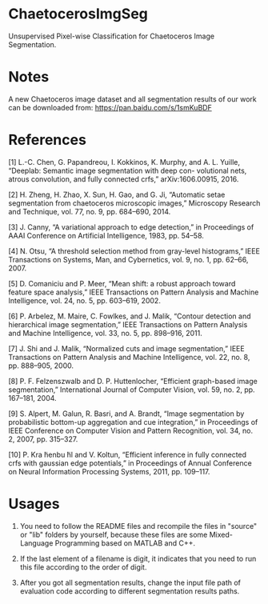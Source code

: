 # ChaetocerosImgSeg
Unsupervised Pixel-wise Classification for Chaetoceros Image Segmentation.

# Notes
A new Chaetoceros image dataset and all segmentation results of our work can be downloaded from: https://pan.baidu.com/s/1smKuBDF

# References
[1] L.-C. Chen, G. Papandreou, I. Kokkinos, K. Murphy, and A. L. Yuille, “Deeplab: Semantic image segmentation with deep con- volutional nets, atrous convolution, and fully connected crfs,” arXiv:1606.00915, 2016.

[2] H. Zheng, H. Zhao, X. Sun, H. Gao, and G. Ji, “Automatic setae segmentation from chaetoceros microscopic images,” Microscopy Research and Technique, vol. 77, no. 9, pp. 684–690, 2014.

[3] J. Canny, “A variational approach to edge detection,” in Proceedings of AAAI Conference on Artificial Intelligence, 1983, pp. 54–58.

[4] N. Otsu, “A threshold selection method from gray-level histograms,” IEEE Transactions on Systems, Man, and Cybernetics, vol. 9, no. 1, pp. 62–66, 2007.

[5] D. Comaniciu and P. Meer, “Mean shift: a robust approach toward feature space analysis,” IEEE Transactions on Pattern Analysis and Machine Intelligence, vol. 24, no. 5, pp. 603–619, 2002.

[6] P. Arbelez, M. Maire, C. Fowlkes, and J. Malik, “Contour detection and hierarchical image segmentation,” IEEE Transactions on Pattern Analysis and Machine Intelligence, vol. 33, no. 5, pp. 898–916, 2011.

[7] J. Shi and J. Malik, “Normalized cuts and image segmentation,” IEEE Transactions on Pattern Analysis and Machine Intelligence, vol. 22, no. 8, pp. 888–905, 2000.

[8] P. F. Felzenszwalb and D. P. Huttenlocher, “Efficient graph-based image segmentation,” International Journal of Computer Vision, vol. 59, no. 2, pp. 167–181, 2004.

[9] S. Alpert, M. Galun, R. Basri, and A. Brandt, “Image segmentation by probabilistic bottom-up aggregation and cue integration,” in Proceedings of IEEE Conference on Computer Vision and Pattern Recognition, vol. 34, no. 2, 2007, pp. 315–327.

[10] P. Kra ̈henbu ̈hl and V. Koltun, “Efficient inference in fully connected crfs with gaussian edge potentials,” in Proceedings of Annual Conference on Neural Information Processing Systems, 2011, pp. 109–117.

# Usages
1. You need to follow the README files and recompile the files in "source" or "lib" folders by yourself, because these files are some Mixed-Language Programming based on MATLAB and C++.

2. If the last element of a filename is digit, it indicates that you need to run this file according to the order of digit.

3. After you got all segmentation results, change the input file path of evaluation code according to different segmentation results paths.
